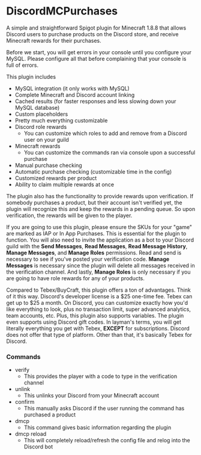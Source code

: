 # DiscordMCPurchases
A simple and straightforward Spigot plugin for Minecraft 1.8.8 that allows Discord users to purchase products on the Discord store, and receive Minecraft rewards for their purchases.

Before we start, you will get errors in your console until you configure your MySQL. Please configure all that before complaining that your console is full of errors.

This plugin includes
* MySQL integration (it only works with MySQL)
* Complete Minecraft and Discord account linking
* Cached results (for faster responses and less slowing down your MySQL database)
* Custom placeholders
* Pretty much everything customizable
* Discord role rewards
    * You can customize which roles to add and remove from a Discord user on your guild
* Minecraft rewards
    * You can customize the commands ran via console upon a successful purchase
* Manual purchase checking
* Automatic purchase checking (customizable time in the config)
* Customized rewards per product
* Ability to claim multiple rewards at once

The plugin also has the functionality to provide rewards upon verification. If somebody purchases a product, but their account isn't verified yet, the plugin will recognize this and keep the rewards in a pending queue. So upon verification, the rewards will be given to the player.

If you are going to use this plugin, please ensure the SKUs for your "game" are marked as IAP or In App Purchases. This is essential for the plugin to function. You will also need to invite the application as a bot to your Discord guild with the **Send Messages**, **Read Messages**, **Read Message History**, **Manage Messages**, and **Manage Roles** permissions. Read and send is necessary to see if you've posted your verification code. **Manage Messages** is necessary since the plugin will delete all messages received in the verification channel. And lastly, **Manage Roles** is only necessary if you are going to have role rewards for any of your products.

Compared to Tebex/BuyCraft, this plugin offers a ton of advantages. Think of it this way. Discord's developer license is a $25 one-time fee. Tebex can get up to $25 a month. On Discord, you can customize exactly how you'd like everything to look, plus no transaction limit, super advanced analytics, team accounts, etc. Plus, this plugin also supports variables. The plugin even supports using Discord gift codes. In layman's terms, you will get literally everything you get with Tebex, **EXCEPT** for subscriptions. Discord does not offer that type of platform. Other than that, it's basically Tebex for Discord.



### Commands
* verify
   * This provides the player with a code to type in the verification channel
* unlink
   * This unlinks your Discord from your Minecraft account
* confirm
   * This manually asks Discord if the user running the command has purchased a product
* dmcp
   * This command gives basic information regarding the plugin
* dmcp reload
   * This will completely reload/refresh the config file and relog into the Discord bot
   

